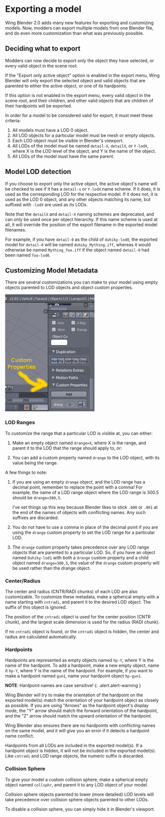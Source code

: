 Exporting a model
=================

Wing Blender 2.0 adds many new features for exporting and customizing models.
Now, modders can export multiple models from one Blender file, and do even more
customization than what was previously possible.

Deciding what to export
-----------------------

Modders can now decide to export only the object they have selected, or every valid object in the scene root.

If the "Export only active object" option is enabled in the export menu, Wing Blender will only export the selected object and valid objects that are parented to either the active object, or one of its hardpoints.

If this option is not enabled in the export menu, every valid object in the scene root, and their children, and other valid objects that are children of their hardpoints will be exported.

In order for a model to be considered valid for export, it must meet these criteria:

1. All models must have a LOD 0 object.
2. All LOD objects for a particular model must be mesh or empty objects.
3. Each LOD object must be visible in Blender's viewport.
4. All LODs of the model must be named `detail-X`, `detailX`, or `Y-lodX`,
   where X is the LOD level of the object, and Y is the name of the object.
5. All LODs of the model must have the same parent.

Model LOD detection
-------------------

If you choose to export only the active object, the active object's name will be
checked to see if it has a `detail-x` or `Y-lodX` name scheme. If it does, it is used
as the corresponding LOD for the respective model. If it does not, it is used as
the LOD 0 object, and any other objects matching its name, but suffixed with `-lodX`
are used as its LODs.

Note that the `detailX` and `detail-X` naming schemes are deprecated, and can
only be used once per object hierarchy. If this name scheme is used at all, it
will override the position of the export filename in the exported model filenames.

For example, if you have `detail-0` as the child of `duhiky-lod0`, the exported model
for `detail-0` will be named `duhiky_Mything.iff`, whereas it would otherwise be
named `Mything_foo.iff` if the object named `detail-0` had been named `foo-lod0`.

Customizing Model Metadata
--------------------------

There are several customizations you can make to your model using empty objects
parented to LOD objects and object custom properties.

![Custom properties](images/CustomProperties_b.png)

### LOD Ranges ###
To customize the range that a particular LOD is visible at, you can either:

1. Make an empty object named `drange=X`, where X is the range, and parent it
   to the LOD that the range should apply to, or:

2. You can add a custom property named `drange` to the LOD object, with its
   value being the range.

A few things to note:

1. If you are using an empty `drange` object, and the LOD range has a decimal
   point, remember to replace the point with a comma! For example, the name
   of a LOD range object where the LOD range is 300.5 should be `drange=300,5`.

   I've set things up this way because Blender likes to stick `.000` or `.001`
   at the end of the names of objects with conflicting names. Any such suffixes
   are discarded.

2. You do not have to use a comma in place of the decimal point if you are using
   the `drange` custom property to set the LOD range for a particular LOD.

3. The `drange` custom property takes precedence over any LOD range objects that
   are parented to a particular LOD. So, if you have an object named `Duhiky-lod1`
   with both a `drange` custom property and a child object named `drange=300,5`,
   the value of the `drange` custom property will be used rather than the drange
   object.

### Center/Radius ###
The center and radius (CNTR/RADI chunks) of each LOD are also customizable. To
customize these metadata, make a spherical empty with a name starting with
`cntradi`, and parent it to the desired LOD object. The suffix of this object is
ignored.

The position of the `cntradi` object is used for the center position (CNTR chunk),
and the largest scale dimension is used for the radius (RADI chunk).

If no `cntradi` object is found, or the `cntradi` object is hidden, the center
and radius are calculated automatically.

### Hardpoints ###
Hardpoints are represented as empty objects named `hp-Y`, where Y is the name
of the hardpoint. To add a hardpoint, make a new empty object, name it `hp-Y`,
where Y is the name of the hardpoint. For example, if you want to make a hardpoint
named `gun1`, name your hardpoint object `hp-gun1`.

**NOTE**: Hardpoint names are case sensitive!
{: .alert.alert-warning }

Wing Blender will try to make the orientation of the hardpoint on the exported
model(s) match the orientation of your hardpoint object as closely as possible.
If you are using "Arrows" as the hardpoint object's display mode, the "Y" arrow
should match the forward orientation of the hardpoint, and the "Z" arrow should
match the upward orientation of the hardpoint.

Wing Blender also ensures there are no hardpoints with conflicting names on
the same model, and it will give you an error if it detects a hardpoint name
conflict.

Hardpoints from all LODs are included in the exported model(s). If a hardpoint
object is hidden, it will not be included in the exported model(s). Like
`cntradi` and LOD range objects, the numeric suffix is discarded.

### Collision Sphere ###
To give your model a custom collision sphere, make a spherical empty object named
`collsphr`, and parent it to any LOD object of your model.

Collision sphere objects parented to lower (more detailed) LOD levels will take
precedence over collision sphere objects parented to other LODs.

To disable a collision sphere, you can simply hide it in Blender's viewport.
